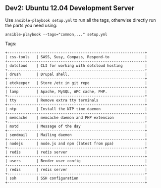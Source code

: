 Dev2: Ubuntu 12.04 Development Server
-------------------------------------

Use `ansible-playbook setup.yml` to run all the tags, otherwise directly run the parts you
need using:

    ansible-playbook --tags="common,..." setup.yml

Tags:

    +--------------------------------------------------------------+
    | css-tools   | SASS, Susy, Compass, Respond-to                |
    +--------------------------------------------------------------+
    | dotcloud    | CLI for working with dotcloud hosting          |
    +--------------------------------------------------------------+
    | drush       | Drupal shell.                                  |
    +--------------------------------------------------------------+
    | etckeeper   | Store /etc in git repo                         |
    +--------------------------------------------------------------+
    | lamp        | Apache, MySQL, APC cache, PHP.                 |
    +--------------------------------------------------------------+
    | tty         | Remove extra tty terminals                     |
    +--------------------------------------------------------------+
    | ntp         | Install the NTP time daemon                    |
    +--------------------------------------------------------------+
    | memcache    | memcache daemon and PHP extension              |
    +--------------------------------------------------------------+
    | motd        | Message of the day                             |
    +--------------------------------------------------------------+
    | sendmail    | Mailing daemon                                 |
    +--------------------------------------------------------------+
    | nodejs      | node.js and npm (latest from ppa)              |
    +--------------------------------------------------------------+
    | redis       | redis server                                   |
    +--------------------------------------------------------------+
    | users       | Bender user config                             |
    +--------------------------------------------------------------+
    | redis       | redis server                                   |
    +--------------------------------------------------------------+
    | ssh         | SSH configuration                              |
    +--------------------------------------------------------------+

